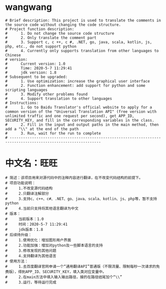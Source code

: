 # wangwang
    # Brief description: This project is used to translate the comments in the source code without changing the code structure.
    # Project function description:
    #      1. Do not change the source code structure
    #      2. Only translate the comment part
    #      3. Support c, c ++, c #, .NET, go, java, scala, kotlin, js, php, etc., do not support python
	#      4. Currently only supports translation from other languages to Chinese
	# version:
	#      Current version: 1.0
	#      Time: 2020-5-7 11:29:41
	#      jdk version: 1.8
	# Subsequent to be upgraded:
	#      1. Use optimization: increase the graphical user interface
	#      2. Function enhancement: add support for python and some scripting languages
	#      3. Modify other problems found
	#      4. Support translation to other languages
	# Instructions:
	#      1. Go to Baidu Translator's official website to apply for a common version of the "Universal Translation API" (free version with unlimited traffic and one request per second), get APP_ID, SECURITY_KEY, and fill in the corresponding variables in the class.
	#      2. Fill in the input and output paths in the main method, then add a "\\" at the end of the path
	#      3. Run, wait for the run to complete
	# ---------------------------------------------------------------------------------------------------------------
# 中文名：旺旺
	# 简述：该项目用来对源代码中的注释内容进行翻译，在不改变代码结构的前提下。
	# 项目功能说明：
	#     1.不改变源代码结构
	#     2.只翻译注解部分
	#     3.支持c、c++、c#、.NET、go、java、scala、kotlin、js、php等，暂不支持python
	#     4.当前只支持将其他语言翻译为中文
	# 版本：
	#     当前版本：1.0 
	#     时间：2020-5-7 11:29:41
	#     jdk版本：1.8
	# 后续待升级：
	#     1.使用优化：增加图形用户界面
	#     2.功能加强：增加对python及一些脚本语言的支持
	#     3.修改发现的其他问题
	#     4.支持翻译为其他语言
	# 使用方法：
	#     1.去百度翻译官网申请一个“通用翻译API”普通版（不限流量、限制每秒一次请求的免费版），得到APP_ID、SECURITY_KEY，填入类对应变量中。
	#     2.在main方法中填入输入输出路径，接的在路径结尾加个“\\”
	#     3.运行，等待运行完成

